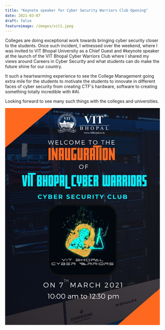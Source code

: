 ```yaml
---
title: "Keynote speaker for Cyber Security Warriors Club Opening"
date: 2021-03-07
draft: false
featureimage: /images/vit1.jpeg
---
```


Colleges are doing exceptional work towards bringing cyber security closer to the students. Once such incident, I witnessed over the weekend, where I was invited to VIT Bhopal University as a Chief Guest and #keynote speaker at the launch of the VIT Bhopal Cyber Warriors Club where I shared my views around Careers in Cyber Security and what students can do make the future shine for our country.

It such a heartwarming experience to see the College Management going extra mile for the students to motivate the students to innovate in different faces of cyber security from creating CTF's hardware, software to creating something totally incredible with #AI.

Looking forward to see many such things with the colleges and universities.

![VIT](/images/vit1.jpeg)

